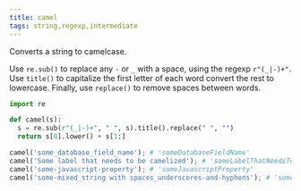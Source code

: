 ```yaml
---
title: camel
tags: string,regexp,intermediate
---
```


Converts a string to camelcase.

Use `re.sub()` to replace any `-` or `_` with a space, using the regexp `r"(_|-)+"`.
Use `title()` to capitalize the first letter of each word convert the rest to lowercase.
Finally, use `replace()` to remove spaces between words.

```py
import re

def camel(s):
  s = re.sub(r"(_|-)+", " ", s).title().replace(" ", "")
  return s[0].lower() + s[1:]
```

```py
camel('some_database_field_name'); # 'someDatabaseFieldName'
camel('Some label that needs to be camelized'); # 'someLabelThatNeedsToBeCamelized'
camel('some-javascript-property'); # 'someJavascriptProperty'
camel('some-mixed_string with spaces_underscores-and-hyphens'); # 'someMixedStringWithSpacesUnderscoresAndHyphens'
```
